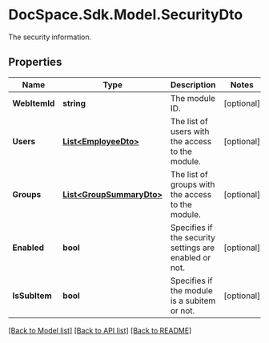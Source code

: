 # DocSpace.Sdk.Model.SecurityDto
The security information.

## Properties

Name | Type | Description | Notes
------------ | ------------- | ------------- | -------------
**WebItemId** | **string** | The module ID. | [optional] 
**Users** | [**List&lt;EmployeeDto&gt;**](EmployeeDto.md) | The list of users with the access to the module. | [optional] 
**Groups** | [**List&lt;GroupSummaryDto&gt;**](GroupSummaryDto.md) | The list of groups with the access to the module. | [optional] 
**Enabled** | **bool** | Specifies if the security settings are enabled or not. | [optional] 
**IsSubItem** | **bool** | Specifies if the module is a subitem or not. | [optional] 

[[Back to Model list]](../README.md#documentation-for-models) [[Back to API list]](../README.md#documentation-for-api-endpoints) [[Back to README]](../README.md)

